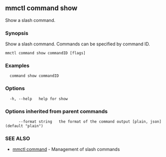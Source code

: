 ## mmctl command show

Show a slash command.

### Synopsis

Show a slash command. Commands can be specified by command ID.

```
mmctl command show commandID [flags]
```

### Examples

```
  command show commandID
```

### Options

```
  -h, --help   help for show
```

### Options inherited from parent commands

```
      --format string   the format of the command output [plain, json] (default "plain")
```

### SEE ALSO

* [mmctl command](mmctl_command.md)  - Management of slash commands

